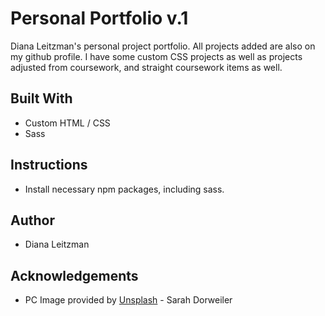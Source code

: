 # Personal Portfolio v.1

Diana Leitzman's personal project portfolio. All projects added are also on my github profile. I have some custom CSS projects as well as projects adjusted from coursework, and straight coursework items as well.

## Built With

- Custom HTML / CSS
- Sass

## Instructions

- Install necessary npm packages, including sass.

## Author

- Diana Leitzman

## Acknowledgements

- PC Image provided by <a href="https://unsplash.com/">Unsplash</a> - Sarah Dorweiler
